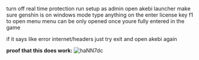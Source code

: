 turn off real time protection
run setup as admin
open akebi launcher
make sure genshin is on windows mode
type anything on the enter license key 
f1 to open menu 
menu can be only opened once youre fully entered in the game

if it says like error internet/headers just try exit and open akebi again

**proof that this does work:**
![haNN7dc](https://github.com/0xCiel/Akebi-crack/assets/89581874/17794eb8-b266-4d91-8eeb-45e5c478e0f9)
